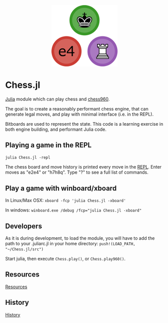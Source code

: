 <a name="logo"/>
<div align="center">
<img src="docs/JuliaChess.png" alt="Julia Logo" width="210"></img>
</a>
</div>


<a name="Chess-Engine-in-Julia"/>


# Chess.jl

[Julia](http://julialang.org/) module which can play chess and [chess960](https://en.wikipedia.org/wiki/Chess960).   

The goal is to create a reasonably performant chess engine, that can generate legal moves, and play with minimal interface (i.e. in the REPL).   

Bitboards are used to represent the state.   This code is a learning exercise in both engine building, and performant Julia code.



## Playing a game in the REPL
`julia Chess.jl -repl`

The chess board and move history is printed every move in the  [REPL](https://en.wikipedia.org/wiki/Read%E2%80%93eval%E2%80%93print_loop).  Enter moves as "e2e4" or "h7h8q".  Type "?" to see a full list of commands.




## Play a game with winboard/xboard

In Linux/Max OSX:
`xboard -fcp 'julia Chess.jl -xboard'`

In windows:
`winboard.exe /debug /fcp="julia Chess.jl -xboard"`



## Developers
As it is during development, to load the module, you will have to add the path to your
.juliarc.jl in your home directory:
`push!(LOAD_PATH, "~/Chess.jl/src")`

Start julia, then execute `Chess.play()`, or `Chess.play960()`.


## Resources

[Resources](docs/Resources.md)




## History

[History](docs/README.md)
